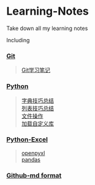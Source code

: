 # Learning-Notes
Take down all my learning notes

Including
### [Git](/git "git home") 
> [Git学习笔记](/git/Git学习笔记.md)  
> 
### [Python](/python "python home")
> [字典技巧总结](/python/字典技巧总结.md)  
> [列表技巧总结](/python/列表技巧总结.md)  
> [文件操作](/python/文件操作.md)  
> [加载自定义库](/python/加载自定义库.md)
> 
### [Python-Excel](/python-excel "python-excel home")
> [openpyxl](/python-excel/openpyxl%20notes.md)  
> [pandas](/python-excel/pandas.md)  
> 
### [Github-md format](/md文件书写格式.md "md教程")
